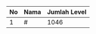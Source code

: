 | No | Nama            | Jumlah Level |
|----|-----------------|--------------|
| 1  | #    |    1046        |
